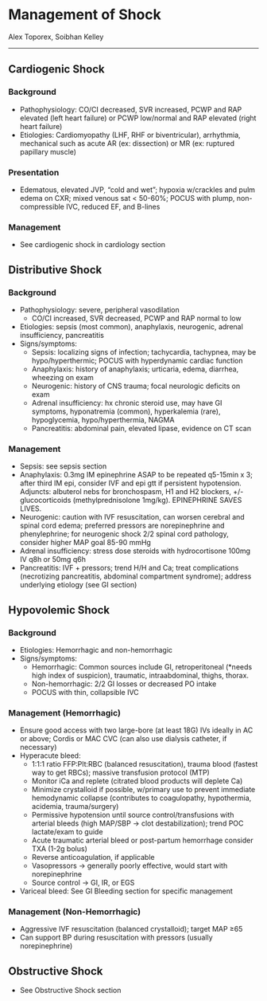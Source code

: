 # Management of Shock

Alex Toporex, Soibhan Kelley

---

## Cardiogenic Shock

### Background
-	Pathophysiology: CO/CI decreased, SVR increased, PCWP and RAP elevated (left heart failure) or PCWP low/normal and RAP elevated (right heart failure)
-	Etiologies: Cardiomyopathy (LHF, RHF or biventricular), arrhythmia, mechanical such as acute AR (ex: dissection) or MR (ex: ruptured papillary muscle)

### Presentation
-	Edematous, elevated JVP, “cold and wet”; hypoxia w/crackles and pulm edema on CXR; mixed venous sat < 50-60%; POCUS with plump, non-compressible IVC, reduced EF, and B-lines
### Management
- See cardiogenic shock in cardiology section 

## Distributive Shock

### Background
-	Pathophysiology: severe, peripheral vasodilation
    -	CO/CI increased, SVR decreased, PCWP and RAP normal to low
-	Etiologies: sepsis (most common), anaphylaxis, neurogenic, adrenal insufficiency, pancreatitis
-	Signs/symptoms:
    -	Sepsis: localizing signs of infection; tachycardia, tachypnea, may be hypo/hyperthermic; POCUS with hyperdynamic cardiac function
    -	Anaphylaxis: history of anaphylaxis; urticaria, edema, diarrhea, wheezing on exam
    -	Neurogenic: history of CNS trauma; focal neurologic deficits on exam
    -	Adrenal insufficiency: hx chronic steroid use, may have GI symptoms, hyponatremia (common), hyperkalemia (rare), hypoglycemia, hypo/hyperthermia, NAGMA
    -	Pancreatitis: abdominal pain, elevated lipase, evidence on CT scan

### Management
-	Sepsis: see sepsis section
-	Anaphylaxis: 0.3mg IM epinephrine ASAP to be repeated q5-15min x 3; after third IM epi, consider IVF and epi gtt if persistent hypotension. Adjuncts: albuterol nebs for bronchospasm, H1 and H2 blockers, +/- glucocorticoids (methylprednisolone 1mg/kg). EPINEPHRINE SAVES LIVES.
-	Neurogenic: caution with IVF resuscitation, can worsen cerebral and spinal cord edema; preferred pressors are norepinephrine and phenylephrine; for neurogenic shock 2/2 spinal cord pathology, consider higher MAP goal 85-90 mmHg
-	Adrenal insufficiency: stress dose steroids with hydrocortisone 100mg IV q8h or 50mg q6h
-	Pancreatitis: IVF + pressors; trend H/H and Ca; treat complications (necrotizing pancreatitis, abdominal compartment syndrome); address underlying etiology (see GI section)

## Hypovolemic Shock
### Background
-	Etiologies: Hemorrhagic and non-hemorrhagic
-	Signs/symptoms:
    -	Hemorrhagic: Common sources include GI, retroperitoneal (*needs high index of suspicion), traumatic, intraabdominal, thighs, thorax.
    -	Non-hemorrhagic: 2/2 GI losses or decreased PO intake
    -	POCUS with thin, collapsible IVC

### Management (Hemorrhagic)
-	Ensure good access with two large-bore (at least 18G) IVs ideally in AC or above; Cordis or MAC CVC (can also use dialysis catheter, if necessary)
-	Hyperacute bleed:
    -	1:1:1 ratio FFP:Plt:RBC (balanced resuscitation), trauma blood (fastest way to get RBCs); massive transfusion protocol (MTP)
    -	Monitor iCa and replete (citrated blood products will deplete Ca)
    -	Minimize crystalloid if possible, w/primary use to prevent immediate hemodynamic collapse (contributes to coagulopathy, hypothermia, acidemia, trauma/surgery)
    -	Permissive hypotension until source control/transfusions with arterial bleeds (high MAP/SBP -> clot destabilization); trend POC lactate/exam to guide
    -	Acute traumatic arterial bleed or post-partum hemorrhage consider TXA (1-2g bolus)
    -	Reverse anticoagulation, if applicable
    -	Vasopressors -> generally poorly effective, would start with norepinephrine
    -	Source control -> GI, IR, or EGS
-	Variceal bleed: See GI Bleeding section for specific management

### Management (Non-Hemorrhagic)
-	Aggressive IVF resuscitation (balanced crystalloid); target MAP ≥65
-	Can support BP during resuscitation with pressors (usually norepinephrine)

## Obstructive Shock
- See Obstructive Shock section
